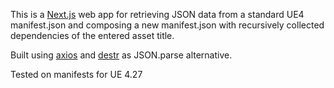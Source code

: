 This is a [Next.js](https://nextjs.org/) web app for retrieving JSON data from a standard UE4 manifest.json and composing a new manifest.json with recursively collected dependencies of the entered asset title.

Built using [axios](https://github.com/axios/axios) and [destr](https://github.com/unjs/destr) as JSON.parse alternative.

Tested on manifests for UE 4.27
